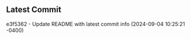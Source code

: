 
## Latest Commit
e3f5362 - Update README with latest commit info (2024-09-04 10:25:21 -0400) <Yunxi-Zhou>
